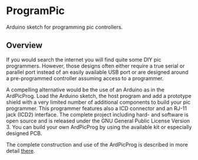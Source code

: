 # ProgramPic
Arduino sketch for programming pic controllers.

## Overview
If you would search the internet you will find quite some DIY pic programmers.
However, those designs often either require a true serial or parallel port
instead of an easily available USB port or are designed around a pre-programmed
controller assuming access to a programmer.
 
A compelling alternative would be the use of an Arduino as in the ArdPicProg.
Load the Arduino sketch, the host program and add a prototype shield with a very
limited number of additional components to build your pic programmer.
This programmer features also a ICD connector and an RJ-11 jack (ICD2) interface.
The complete project including hard- and software is open source and is released
under the GNU General Public License Version 3.
You can build your own ArdPicProg by using the available kit or especially designed PCB.

The complete construction and use of the ArdPicProg is described
in more detail [there](https://makerprojekte.de/en/arduino-pic-programmer/).
